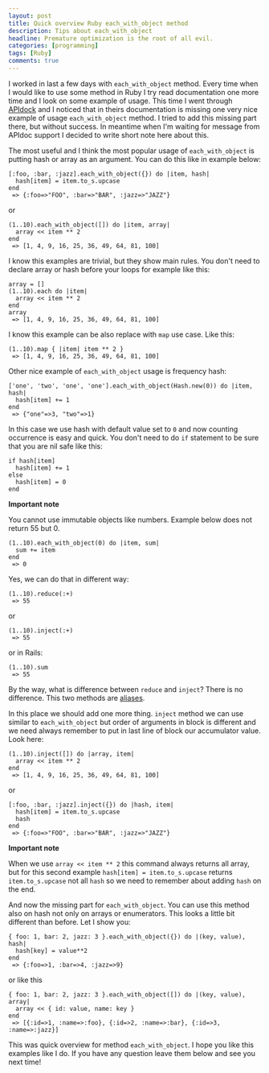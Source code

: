 ```yaml
---
layout: post
title: Quick overview Ruby each_with_object method
description: Tips about each_with_object
headline: Premature optimization is the root of all evil.
categories: [programming]
tags: [Ruby]
comments: true
---
```


I worked in last a few days with `each_with_object` method. Every time when I would like to use some method in Ruby I try read documentation one more time and I look on some example of usage. This time I went through [APIdock](https://apidock.com/ruby/v1_9_2_180/Enumerable/each_with_object) and I noticed that in theirs documentation is missing one very nice example of usage `each_with_object` method. I tried to add this missing part there, but without success. In meantime when I'm waiting for message from APIdoc support I decided to write short note here about this.


The most useful and I think the most popular usage of `each_with_object` is putting hash or array as an argument. You can do this like in example below:

```
[:foo, :bar, :jazz].each_with_object({}) do |item, hash|
  hash[item] = item.to_s.upcase
end
 => {:foo=>"FOO", :bar=>"BAR", :jazz=>"JAZZ"}
```

or

```
(1..10).each_with_object([]) do |item, array|
  array << item ** 2
end
 => [1, 4, 9, 16, 25, 36, 49, 64, 81, 100]
```

I know this examples are trivial, but they show main rules. You don't need to declare array or hash before your loops for example like this:

```
array = []
(1..10).each do |item|
  array << item ** 2
end
array
 => [1, 4, 9, 16, 25, 36, 49, 64, 81, 100]
```

I know this example can be also replace with `map` use case. Like this:

```
(1..10).map { |item| item ** 2 }
 => [1, 4, 9, 16, 25, 36, 49, 64, 81, 100]
```

Other nice example of `each_with_object` usage is frequency hash:

```
['one', 'two', 'one', 'one'].each_with_object(Hash.new(0)) do |item, hash|
  hash[item] += 1
end
 => {"one"=>3, "two"=>1}
```

In this case we use hash with default value set to `0` and now counting occurrence is easy and quick. You don't need to do `if` statement to be sure that you are nil safe like this:

```
if hash[item]
  hash[item] += 1
else
  hash[item] = 0
end
```

**Important note**

You cannot use immutable objects like numbers. Example below does not return 55 but 0.

```
(1..10).each_with_object(0) do |item, sum|
  sum += item
end
 => 0
```

Yes, we can do that in different way:

```
(1..10).reduce(:+)
 => 55
```

or

```
(1..10).inject(:+)
 => 55
```

or in Rails:

```
(1..10).sum
 => 55
```

By the way, what is difference between `reduce` and `inject`? There is no difference. This two methods are [aliases](http://ruby-doc.org/core-2.4.0/Enumerable.html#method-i-inject).

In this place we should add one more thing. `inject` method we can use similar to `each_with_object` but order of arguments in block is different and we need always remember to put in last line of block our accumulator value. Look here:

```
(1..10).inject([]) do |array, item|
  array << item ** 2
end
 => [1, 4, 9, 16, 25, 36, 49, 64, 81, 100]
```

or

```
[:foo, :bar, :jazz].inject({}) do |hash, item|
  hash[item] = item.to_s.upcase
  hash
end
 => {:foo=>"FOO", :bar=>"BAR", :jazz=>"JAZZ"}
```

**Important note**

When we use `array << item ** 2` this command always returns all array, but for this second example `hash[item] = item.to_s.upcase` returns `item.to_s.upcase` not all `hash` so we need to remember about adding `hash` on the end.


And now the missing part for `each_with_object`. You can use this method also on hash not only on arrays or enumerators. This looks a little bit different than before. Let I show you:

```
{ foo: 1, bar: 2, jazz: 3 }.each_with_object({}) do |(key, value), hash|
  hash[key] = value**2
end
 => {:foo=>1, :bar=>4, :jazz=>9}
```

or like this

```
{ foo: 1, bar: 2, jazz: 3 }.each_with_object([]) do |(key, value), array|
  array << { id: value, name: key }
end
 => [{:id=>1, :name=>:foo}, {:id=>2, :name=>:bar}, {:id=>3, :name=>:jazz}]
```

This was quick overview for method `each_with_object`. I hope you like this examples like I do. If you have any question leave them below and see you next time!
